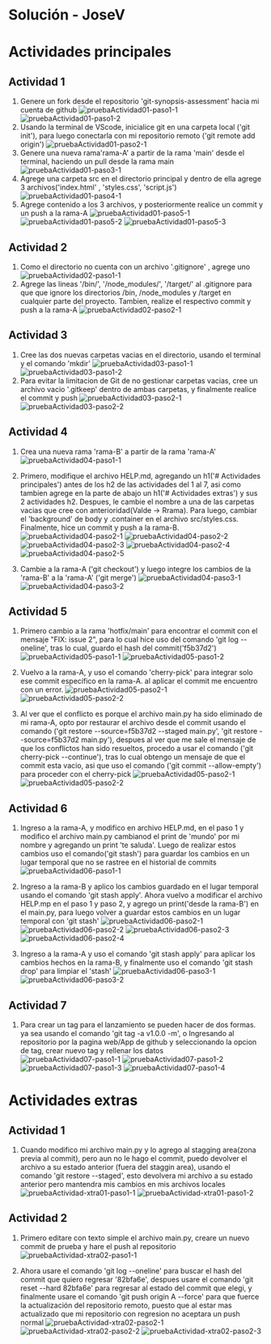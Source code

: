 # Solución - JoseV

# Actividades principales

## Actividad 1
1. Genere un fork desde el repositorio 'git-synopsis-assessment' hacia mi cuenta de github
    ![pruebaActividad01-paso1-1](./images/actividad-01/paso-1/01.PNG)
    ![pruebaActividad01-paso1-2](./images/actividad-01/paso-1/02.PNG)
2. Usando la terminal de VScode, inicialice git en una carpeta local ('git init'), para luego conectarla con mi repositorio remoto ('git remote add origin')
    ![pruebaActividad01-paso2-1](./images/actividad-01/paso-2/01.PNG)
3. Genere una nueva rama'rama-A' a partir de la rama 'main' desde el terminal, haciendo un pull desde la rama main
    ![pruebaActividad01-paso3-1](./images/actividad-01/paso-3/01.PNG)
4. Agrege una carpeta src en el directorio principal y dentro de ella agrege 3 archivos('index.html' , 'styles.css', 'script.js')
    ![pruebaActividad01-paso4-1](./images/actividad-01/paso-4/01.PNG)
5. Agrege contenido a los 3 archivos, y posteriormente realice un commit y un push a la rama-A
    ![pruebaActividad01-paso5-1](./images/actividad-01/paso-5/01.PNG)
    ![pruebaActividad01-paso5-2](./images/actividad-01/paso-5/02.PNG)
    ![pruebaActividad01-paso5-3](./images/actividad-01/paso-5/03.PNG)

## Actividad 2

1. Como el directorio no cuenta con un archivo '.gitignore' , agrege uno
    ![pruebaActividad02-paso1-1](./images/actividad-02/paso-1/01.PNG)
2. Agrege las lineas '/bin/', '/node_modules/', '/target/' al .gitignore para que que ignore los directorios /bin, /node_modules y /target en cualquier parte del proyecto. Tambien, realize el respectivo commit y push a la rama-A
    ![pruebaActividad02-paso2-1](./images/actividad-02/paso-2/01.PNG)

## Actividad 3

1. Cree las dos nuevas carpetas vacias en el directorio, usando el terminal y el comando 'mkdir'
    ![pruebaActividad03-paso1-1](./images/actividad-03/paso-1/01.PNG)
    ![pruebaActividad03-paso1-2](./images/actividad-03/paso-1/02.PNG)
2. Para evitar la limitacion de Git de no gestionar carpetas vacias, cree un archivo vacio '.gitkeep' dentro de ambas carpetas, y finalmente realice el commit y push
    ![pruebaActividad03-paso2-1](./images/actividad-03/paso-2/01.PNG)
    ![pruebaActividad03-paso2-2](./images/actividad-03/paso-2/02.PNG)
    
## Actividad 4

1. Crea una nueva rama 'rama-B' a partir de la rama 'rama-A' 
    ![pruebaActividad04-paso1-1](./images/actividad-04/paso-1/01.PNG)
2. Primero, modifique el archivo HELP.md, agregando un h1('# Actividades principales') antes de los h2 de las actividades del 1 al 7, asi como tambien agrege en la parte de abajo un h1('# Actividades extras') y sus 2 actividades h2. Despues, le cambie el nombre a una de las carpetas vacias que cree con anterioridad(Valde -> Rrama). Para luego, cambiar el 'background' de body y .container en el archivo src/styles.css. Finalmente, hice un commit y push a la rama-B.
    ![pruebaActividad04-paso2-1](./images/actividad-04/paso-2/01.PNG)
    ![pruebaActividad04-paso2-2](./images/actividad-04/paso-2/02.PNG)
    ![pruebaActividad04-paso2-3](./images/actividad-04/paso-2/03.PNG)
    ![pruebaActividad04-paso2-4](./images/actividad-04/paso-2/04.PNG)
    ![pruebaActividad04-paso2-5](./images/actividad-04/paso-2/05.PNG)

3. Cambie a la rama-A ('git checkout') y luego integre los cambios de la 'rama-B' a la 'rama-A' ('git merge')
    ![pruebaActividad04-paso3-1](./images/actividad-04/paso-3/01.PNG)
    ![pruebaActividad04-paso3-2](./images/actividad-04/paso-3/02.PNG)

## Actividad 5

1. Primero cambio a la rama 'hotfix/main' para encontrar el commit con el mensaje "FIX: issue 2", para lo cual hice uso del comando 'git log --oneline', tras lo cual, guardo el hash del commit('f5b37d2')
    ![pruebaActividad05-paso1-1](./images/actividad-05/paso-1/01.PNG)
    ![pruebaActividad05-paso1-2](./images/actividad-05/paso-1/02.PNG)
2. Vuelvo a la rama-A, y uso el comando 'cherry-pick' para integrar solo ese commit específico en la rama-A. al aplicar el commit me encuentro con un error.
    ![pruebaActividad05-paso2-1](./images/actividad-05/paso-2/01.PNG)
    ![pruebaActividad05-paso2-2](./images/actividad-05/paso-2/02.PNG)

3. Al ver que el conflicto es porque el archivo main.py ha sido eliminado de mi rama-A, opto por restaurar el archivo desde el commit usando el comando ('git restore --source=f5b37d2 --staged main.py', 'git restore --source=f5b37d2 main.py'), despues al ver que me sale el mensaje de que los conflictos han sido resueltos, procedo a usar el comando ('git cherry-pick --continue'), tras lo cual obtengo un mensaje de que el commit esta vacio, asi que uso el comando ('git commit --allow-empty') para proceder con el cherry-pick
    ![pruebaActividad05-paso2-1](./images/actividad-05/paso-3/01.PNG)
    ![pruebaActividad05-paso2-2](./images/actividad-05/paso-3/02.PNG)

## Actividad 6

1. Ingreso a la rama-A, y modifico en archivo HELP.md, en el paso 1 y modifico el archivo main.py cambianod el print de 'mundo' por mi nombre y agregando un print 'te saluda'. Luego de realizar estos cambios uso el comando('git stash') para guardar los cambios en un lugar temporal que no se rastree en el historial de commits
    ![pruebaActividad06-paso1-1](./images/actividad-06/paso-1/01.PNG)

2. Ingreso a la rama-B y aplico los cambios guardado en el lugar temporal usando el comando 'git stash apply'. Ahora vuelvo a modificar el archivo HELP.mp en el paso 1 y paso 2, y agrego un print('desde la rama-B') en el main.py, para luego volver a guardar estos cambios en un lugar temporal con 'git stash'
    ![pruebaActividad06-paso2-1](./images/actividad-06/paso-2/01.PNG)
    ![pruebaActividad06-paso2-2](./images/actividad-06/paso-2/02.PNG)
    ![pruebaActividad06-paso2-3](./images/actividad-06/paso-2/03.PNG)
    ![pruebaActividad06-paso2-4](./images/actividad-06/paso-2/04.PNG)

3. Ingreso a la rama-A y uso el comando 'git stash apply' para aplicar los cambios hechos en la rama-B, y finalmente uso el comando 'git stash drop' para limpiar el 'stash'
    ![pruebaActividad06-paso3-1](./images/actividad-06/paso-3/01.PNG)
    ![pruebaActividad06-paso3-2](./images/actividad-06/paso-3/02.PNG)

## Actividad 7

1. Para crear un tag para el lanzamiento se pueden hacer de dos formas. ya sea usando el comando 'git tag -a v1.0.0 -m', o Ingresando al repositorio por la pagina web/App de github y seleccionando la opcion de tag, crear nuevo tag y rellenar los datos
    ![pruebaActividad07-paso1-1](./images/actividad-07/paso-1/01.PNG)
    ![pruebaActividad07-paso1-2](./images/actividad-07/paso-1/02.PNG)
    ![pruebaActividad07-paso1-3](./images/actividad-07/paso-1/03.PNG)
    ![pruebaActividad07-paso1-4](./images/actividad-07/paso-1/04.PNG)


# Actividades extras

## Actividad 1

1. Cuando modifico mi archivo main.py y lo agrego al stagging area(zona previa al commit), pero aun no le hago el commit, puedo devolver el archivo a su estado anterior (fuera del staggin area), usando el comando 'git restore --staged', esto devolvera mi archivo a su estado anterior pero mantendra mis cambios en mis archivos locales
    ![pruebaActividad-xtra01-paso1-1](./images/xtra-01/paso-1/01.PNG)
    ![pruebaActividad-xtra01-paso1-2](./images/xtra-01/paso-1/02.PNG)

## Actividad 2

1. Primero editare con texto simple el archivo main.py, creare un nuevo commit de prueba y hare el push al repositorio
    ![pruebaActividad-xtra02-paso1-1](./images/xtra-02/paso-1/01.PNG)

2. Ahora usare el comando 'git log --oneline' para buscar el hash del commit que quiero regresar '82bfa6e', despues usare el comando 'git reset --hard 82bfa6e' para regresar al estado del commit que elegi, y finalmente usare el comando 'git push origin A --force' para que fuerce la actualización del repositorio remoto, puesto que al estar mas actualizado que mi repositorio con regresion no aceptara un push normal
    ![pruebaActividad-xtra02-paso2-1](./images/xtra-02/paso-2/01.PNG)
    ![pruebaActividad-xtra02-paso2-2](./images/xtra-02/paso-2/02.PNG)
    ![pruebaActividad-xtra02-paso2-3](./images/xtra-02/paso-2/03.PNG)

 